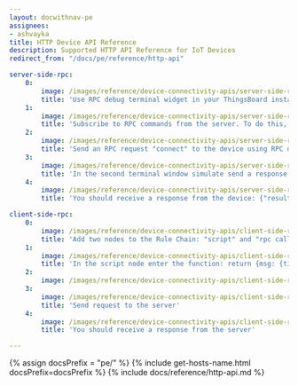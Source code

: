 ```yaml
---
layout: docwithnav-pe
assignees:
- ashvayka
title: HTTP Device API Reference
description: Supported HTTP API Reference for IoT Devices
redirect_from: "/docs/pe/reference/http-api"

server-side-rpc:
    0:
        image: /images/reference/device-connectivity-apis/server-side-rpc-http-1-pe.png
        title: 'Use RPC debug terminal widget in your ThingsBoard instance'
    1:
        image: /images/reference/device-connectivity-apis/server-side-rpc-http-2-pe.png
        title: 'Subscribe to RPC commands from the server. To do this, in the first terminal window send GET request with observe flag'
    2:
        image: /images/reference/device-connectivity-apis/server-side-rpc-http-3-pe.png
        title: 'Send an RPC request "connect" to the device using RPC debug terminal widget'
    3:
        image: /images/reference/device-connectivity-apis/server-side-rpc-http-4-pe.png
        title: 'In the second terminal window simulate send a response from the device to the server'
    4:
        image: /images/reference/device-connectivity-apis/server-side-rpc-http-5-pe.png
        title: 'You should receive a response from the device: {"result":"ok"}'

client-side-rpc:
    0:
        image: /images/reference/device-connectivity-apis/client-side-rpc-1-pe.png
        title: 'Add two nodes to the Rule Chain: "script" and "rpc call reply"'
    1:
        image: /images/reference/device-connectivity-apis/client-side-rpc-2-pe.png
        title: 'In the script node enter the function: return {msg: {time:String(new Date())}, metadata: metadata, msgType: msgType};'
    2:
        image: /images/reference/device-connectivity-apis/client-side-rpc-3-pe.png
    3:
        image: /images/reference/device-connectivity-apis/client-side-rpc-http-4-pe.png
        title: 'Send request to the server'
    4:
        image: /images/reference/device-connectivity-apis/client-side-rpc-http-5-pe.png
        title: 'You should receive a response from the server'

---
```


{% assign docsPrefix = "pe/" %}
{% include get-hosts-name.html docsPrefix=docsPrefix %}
{% include docs/reference/http-api.md %}
